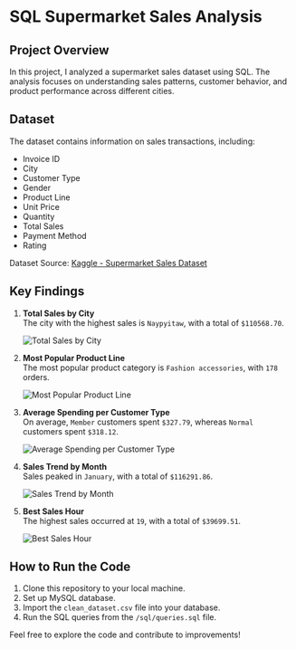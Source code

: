 # SQL Supermarket Sales Analysis

## Project Overview
In this project, I analyzed a supermarket sales dataset using SQL. The analysis focuses on understanding sales patterns, customer behavior, and product performance across different cities.

## Dataset
The dataset contains information on sales transactions, including:
- Invoice ID
- City
- Customer Type
- Gender
- Product Line
- Unit Price
- Quantity
- Total Sales
- Payment Method
- Rating

Dataset Source: [Kaggle - Supermarket Sales Dataset](https://www.kaggle.com/datasets/aungpyaeap/supermarket-sales)

## Key Findings
1. **Total Sales by City**  
   The city with the highest sales is `Naypyitaw`, with a total of `$110568.70`.

   ![Total Sales by City](https://raw.githubusercontent.com/aadityathapa/SuperMarketSalesAnalysis/refs/heads/main/visuals/images/Total%20Sales%20by%20City.png)

2. **Most Popular Product Line**  
   The most popular product category is `Fashion accessories`, with `178` orders.

   ![Most Popular Product Line](https://raw.githubusercontent.com/aadityathapa/SuperMarketSalesAnalysis/refs/heads/main/visuals/images/Most%20Popular%20Product%20Line.png)

3. **Average Spending per Customer Type**  
   On average, `Member` customers spent `$327.79`, whereas `Normal` customers spent `$318.12`.

   ![Average Spending per Customer Type](https://raw.githubusercontent.com/aadityathapa/SuperMarketSalesAnalysis/refs/heads/main/visuals/images/Average%20Spending%20per%20Customer%20Type.png)

4. **Sales Trend by Month**  
   Sales peaked in `January`, with a total of `$116291.86`.

   ![Sales Trend by Month](https://raw.githubusercontent.com/aadityathapa/SuperMarketSalesAnalysis/refs/heads/main/visuals/images/Sales%20Trend%20by%20Month.png)

5. **Best Sales Hour**  
   The highest sales occurred at `19`, with a total of `$39699.51`.

   ![Best Sales Hour](https://raw.githubusercontent.com/aadityathapa/SuperMarketSalesAnalysis/refs/heads/main/visuals/images/Best%20Sales%20Hour.png)

## How to Run the Code
1. Clone this repository to your local machine.
2. Set up MySQL database.
3. Import the `clean_dataset.csv` file into your database.
4. Run the SQL queries from the `/sql/queries.sql` file.

Feel free to explore the code and contribute to improvements!
